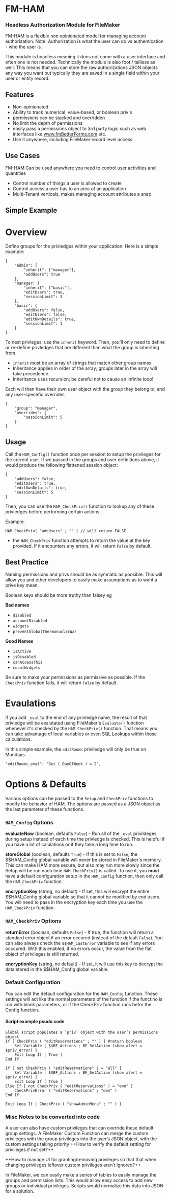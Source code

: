 # FM-HAM
### Headless Authorization Module for FileMaker

FM-HAM is a flexible non opinionated model for managing account authorization. Note: Authorization is what the user can do vs authentication - who the user is.

This module is headless meaning it does not come with a user interface and often one is not needed. Technically the module is also foot / tailless as well. This means that you can store the raw authorizations JSON objects any way you want but typically they are saved in a single field within your user or entity record.

## Features
- Non-opinionated
- Ability to track numerical, value-based, or boolean priv's
- permissions can be stacked and overridden
- No limit the depth of permissions
- easily pass a permissions object to 3rd party logic such as web interfaces like www.fmBetterForms.com etc.
- Use it anywhere, including FileMaker record level access

## Use Cases
FM-HAM Can be used anywhere you need to control user activities and quantities
- Control number of things a user is allowed to create
- Control access a user has to an area of an application
- Multi-Tenant verticals, makes managing account attributes a snap

## Simple Example ## 

# Overview
Define groups for the privledges within your application. Here is a simple example:

```
{
	"admin": {
		"inherit": ["manager"],
		"addUsers": true
	},
	"manager: {
		"inherit": ["basic"],
		"editUsers": true,
		"sessionLimit": 3
	},
	"basic": {
		"addUsers": false,
		"editUsers": false,
		"editOwnDetails": true,
		"sessionLimit": 1
	}
}
```

To nest privleges, use the `inherit` keyword. Then, you'll only need to define or re-define privledges that are different than what the group is inheriting from.

- `inherit` must be an array of strings that match other group names
- Inheritance applies in order of the array; groups later in the array will take precedence.
- Inheritance uses recursion; be careful not to cause an infinite loop!

Each will then have their own user object with the group they belong to, and any user-specefic overrides

```
{
	"group": "manager",
	"overrides": {
		"sessionLimit": 5
	}
}
```

## Usage

Call the `HAM_Config()` function once per session to setup the privileges for the current user. If we passed in the groups and user definitions above, it would produce the following flattened session object:

```
{
	"addUsers": false,
	"editUsers": true,
	"editOwnDetails": true,
	"sessionLimit": 5
}
```

Then, you can use the `HAM_CheckPriv()` function to lookup any of these privledges before performing certain actions.

Example:
```
HAM_CheckPriv( "addUsers" ; "" ) // will return FALSE
```

- the `HAM_CheckPriv` function attempts to return the value at the key provided. If it encounters any errors, it will return `False` by default. 

## Best Practice
Naming permissions and privs should be as symnatic as poosible. This will allow you and other developers to easily make assumptions as to waht a prive key mean.

Boolean keys should be more truthy than falsey eg 

**Bad names**

- `disabled`
- `accountDisabled`
- `widgets`
- `preventGlobalThermonuclarWar`

**Good Names**

- `isActive`
- `isDisabled`
- `canAccessThis`
- `countWidgets`

Be sure to make your permissions as permissive as possible. If the `CheckPriv` function fails, it will return `False` by default.


# Evaulations

If you add `_eval` to the end of any privledge name, the result of that privledge will be evalutated using FileMaker's `Evaluate()` function whenever it's checked by the `HAM_CheckPriv()` function. That means you can take advantage of local variables or even SQL Lookups within those calculations.

In this simple example, the `editRooms` priviledge will only be true on Mondays.
```
"editRooms_eval": "Get ( DayOfWeek ) = 2",
```

# Options & Defaults

Various options can be passed to the `Setup` and `CheckPriv` functions to modify the behavior of HAM. The options are passed as a JSON object as the last parameter of these functions.

### `HAM_Config` Options

**evaluateNow** (boolean, defaults `False`) - Run all of the `_eval` privildeges during setup instead of each time the privledge is checked. This is helpful if you have a lot of calulations or if they take a long time to run.

**storeGlobal** (boolean, defaults `True`) - If this is set to `False`, the $$HAM_Config global variable will never be stored in FileMaker's memory. This can make HAM more secure, but also may run more slowly since the Setup will be run each time `HAM_CheckPriv()` is called. To use it, you **must** have a default configuration setup in the `HAM_Config` function, then only call the `HAM_CheckPriv` function.

**encryptionKey** (string, no default) - If set, this will encrypt the entire $$HAM_Config global variable so that it cannot be modified by end users. You will need to pass in the encryption key each time you use the `HAM_CheckPriv` function.

### `HAM_CheckPriv` Options

**returnError** (boolean, defaults `False`) - If true, the function will return a standard error object if an error occured (instead of the default `False`). You can also always check the `$$HAM_LastError` variable to see if any errors occcured. With this enabled, if no errors occur, the value from the flat object of privileges is still returned.

**encryptionKey** (string, no default) - If set, it will use this key to decrypt the data stored in the $$HAM_Config global variable.

### Default Configuration

You can edit the default configuration for the `HAM_Config` function. These settings will act like the normal parameters of the function if the functino is run with blank parameters, or if the CheckPriv function runs befor the Config function.


#### Script example psudo code
```
Global script populates a `priv` object with the user’s permissions object
If [ CheckPriv ( "editReservations" ; "" ) ] #return boolean
	Set Variable [ $$BF_Actions ; BF_SetAction (show alert = $priv_error) ]
	Exit Loop If [ True ]
End If
```



```
If [ not CheckPriv ( "editReservations" ) = "all" ]
	Set Variable [ $$BF_Actions ; BF_SetAction (show alert = $priv_error) ]
	Exit Loop If [ True ]
Else If [ not CheckPriv ( "editReservations" ) = "own" ]
	CheckPrivError ( "editReservations" ; "own" )
End If
​
Exit Loop If [ CheckPriv ( "showAdminMenu" ; "" ) ]

```

### Misc Notes to be converted into code

A user can also have custom privileges that can override these default group settings. A FileMaker Custom Function can merge the custom privileges with the group privileges into the user’s JSON object, with the custom settings taking priority
++How to verify the default setting for privileges if not set?++

++How to manage UI for granting/removing privileges so that that when changing privileges leftover custom privileges aren’t ignored?++

In FileMaker, we can easily make a series of tables to easily manage the groups and permission lists. This would allow easy access to add new groups or individual privileges. Scripts would normalize this data into JSON for a solution.
